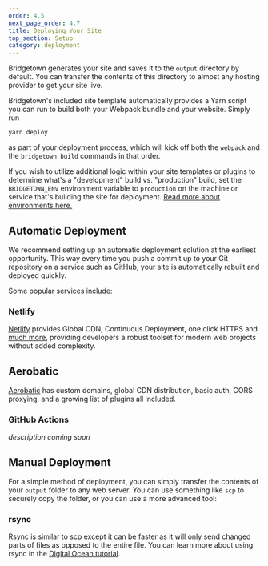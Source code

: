 ```yaml
---
order: 4.5
next_page_order: 4.7
title: Deploying Your Site
top_section: Setup
category: deployment
---
```


Bridgetown generates your site and saves it to the `output` directory by default. You can
transfer the contents of this directory to almost any hosting provider to get
your site live.

Bridgetown's included site template automatically provides a Yarn script you can run to
build both your Webpack bundle and your website. Simply run

```shell
yarn deploy
```

as part of your deployment process, which will kick off both the `webpack` and the `bridgetown build` commands in that order.

If you wish to utilize additional logic within your site templates or plugins to
determine what's a "development" build vs. "production" build, set the `BRIDGETOWN_ENV`
environment variable to `production` on the machine or service that's building the
site for deployment. [Read more about environments here.](/docs/configuration/environments/)

## Automatic Deployment

We recommend setting up an automatic deployment solution at the earliest opportunity. This way every time you push a commit up to your Git repository on a service such as GitHub, your site is automatically rebuilt and deployed quickly.

Some popular services include:

### Netlify

[Netlify](https://www.netlify.com) provides Global CDN, Continuous Deployment, one click HTTPS and [much more](https://www.netlify.com/features/), providing developers a robust toolset for modern web projects without added complexity.

## Aerobatic

[Aerobatic](https://www.aerobatic.com) has custom domains, global CDN distribution, basic auth, CORS proxying, and a growing list of plugins all included.

### GitHub Actions

_description coming soon_

## Manual Deployment

For a simple method of deployment, you can simply transfer the contents of your `output` folder to any web server. You can use something like `scp` to securely copy the folder, or you can use a more advanced tool:

### rsync

Rsync is similar to scp except it can be faster as it will only send changed
parts of files as opposed to the entire file. You can learn more about using
rsync in the [Digital Ocean tutorial](https://www.digitalocean.com/community/tutorials/how-to-use-rsync-to-sync-local-and-remote-directories-on-a-vps).
